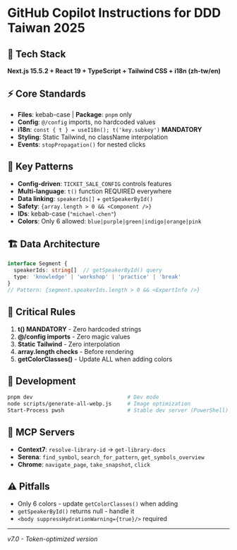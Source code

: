 # GitHub Copilot Instructions for DDD Taiwan 2025

## 🚀 Tech Stack
**Next.js 15.5.2 + React 19 + TypeScript + Tailwind CSS + i18n (zh-tw/en)**

## ⚡ Core Standards
- **Files**: kebab-case | **Package**: `pnpm` only
- **Config**: `@/config` imports, no hardcoded values
- **i18n**: `const { t } = useI18n(); t('key.subkey')` **MANDATORY**
- **Styling**: Static Tailwind, no className interpolation
- **Events**: `stopPropagation()` for nested clicks

## 🎯 Key Patterns
- **Config-driven**: `TICKET_SALE_CONFIG` controls features
- **Multi-language**: `t()` function REQUIRED everywhere
- **Data linking**: `speakerIds[]` + `getSpeakerById()`
- **Safety**: `{array.length > 0 && <Component />}`
- **IDs**: kebab-case (`"michael-chen"`)
- **Colors**: Only 6 allowed: `blue|purple|green|indigo|orange|pink`

## 🏗️ Data Architecture
```typescript
interface Segment {
  speakerIds: string[]  // getSpeakerById() query
  type: 'knowledge' | 'workshop' | 'practice' | 'break'
}
// Pattern: {segment.speakerIds.length > 0 && <ExpertInfo />}
```

## 🚨 Critical Rules
1. **t() MANDATORY** - Zero hardcoded strings
2. **@/config imports** - Zero magic values  
3. **Static Tailwind** - Zero interpolation
4. **array.length checks** - Before rendering
5. **getColorClasses()** - Update ALL when adding colors

## 🔧 Development
```bash
pnpm dev                              # Dev mode
node scripts/generate-all-webp.js     # Image optimization
Start-Process pwsh                    # Stable dev server (PowerShell)
```

## 🤖 MCP Servers
- **Context7**: `resolve-library-id` → `get-library-docs`
- **Serena**: `find_symbol`, `search_for_pattern`, `get_symbols_overview` 
- **Chrome**: `navigate_page`, `take_snapshot`, `click`

## ⚠️ Pitfalls
- Only 6 colors - update `getColorClasses()` when adding
- `getSpeakerById()` returns null - handle it
- `<body suppressHydrationWarning={true}/>` required

---
*v7.0 - Token-optimized version*